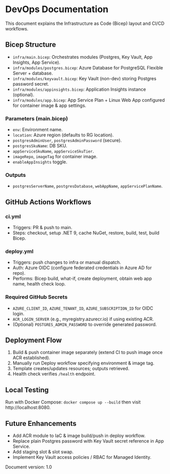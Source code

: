 # DevOps Documentation

This document explains the Infrastructure as Code (Bicep) layout and CI/CD workflows.

## Bicep Structure
- `infra/main.bicep`: Orchestrates modules (Postgres, Key Vault, App Insights, App Service).
- `infra/modules/postgres.bicep`: Azure Database for PostgreSQL Flexible Server + database.
- `infra/modules/keyvault.bicep`: Key Vault (non-dev) storing Postgres password secret.
- `infra/modules/appinsights.bicep`: Application Insights instance (optional).
- `infra/modules/app.bicep`: App Service Plan + Linux Web App configured for container image & app settings.

### Parameters (main.bicep)
- `env`: Environment name.
- `location`: Azure region (defaults to RG location).
- `postgresAdminUser`, `postgresAdminPassword` (secure).
- `postgresSkuName`: DB SKU.
- `appServiceSkuName`, `appServiceSkuTier`.
- `imageRepo`, `imageTag` for container image.
- `enableAppInsights` toggle.

### Outputs
- `postgresServerName`, `postgresDatabase`, `webAppName`, `appServicePlanName`.

## GitHub Actions Workflows
### ci.yml
- Triggers: PR & push to main.
- Steps: checkout, setup .NET 9, cache NuGet, restore, build, test, build Bicep.

### deploy.yml
- Triggers: push changes to infra or manual dispatch.
- Auth: Azure OIDC (configure federated credentials in Azure AD for repo).
- Performs: Bicep build, what-if, create deployment, obtain web app name, health check loop.

### Required GitHub Secrets
- `AZURE_CLIENT_ID`, `AZURE_TENANT_ID`, `AZURE_SUBSCRIPTION_ID` for OIDC login.
- `ACR_LOGIN_SERVER` (e.g., myregistry.azurecr.io) if using existing ACR.
- (Optional) `POSTGRES_ADMIN_PASSWORD` to override generated password.

## Deployment Flow
1. Build & push container image separately (extend CI to push image once ACR established).
2. Manually run Deploy workflow specifying environment & image tag.
3. Template creates/updates resources; outputs retrieved.
4. Health check verifies `/health` endpoint.

## Local Testing
Run with Docker Compose: `docker compose up --build` then visit http://localhost:8080.

## Future Enhancements
- Add ACR module to IaC & image build/push in deploy workflow.
- Replace plain Postgres password with Key Vault secret reference in App Service.
- Add staging slot & slot swap.
- Implement Key Vault access policies / RBAC for Managed Identity.

Document version: 1.0
